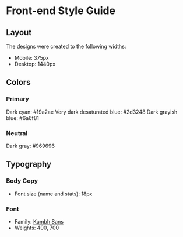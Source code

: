 # Front-end Style Guide

## Layout

The designs were created to the following widths:

- Mobile: 375px
- Desktop: 1440px

## Colors

### Primary

Dark cyan: #19a2ae
Very dark desaturated blue: #2d3248
Dark grayish blue: #6a6f81

### Neutral

Dark gray: #969696

## Typography

### Body Copy

- Font size (name and stats): 18px

### Font

- Family: [Kumbh Sans](https://fonts.google.com/specimen/Kumbh+Sans)
- Weights: 400, 700
